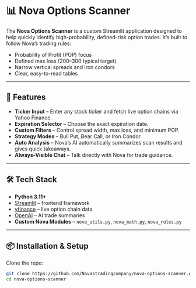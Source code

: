 # 📊 Nova Options Scanner

The **Nova Options Scanner** is a custom Streamlit application designed to help quickly identify high-probability, defined-risk option trades. It’s built to follow Nova’s trading rules:  
- Probability of Profit (POP) focus  
- Defined max loss ($200–$300 typical target)  
- Narrow vertical spreads and iron condors  
- Clear, easy-to-read tables  

---

## 🚀 Features
- **Ticker Input** – Enter any stock ticker and fetch live option chains via Yahoo Finance.  
- **Expiration Selector** – Choose the exact expiration date.  
- **Custom Filters** – Control spread width, max loss, and minimum POP.  
- **Strategy Modes** – Bull Put, Bear Call, or Iron Condor.  
- **Auto Analysis** – Nova’s AI automatically summarizes scan results and gives quick takeaways.  
- **Always-Visible Chat** – Talk directly with Nova for trade guidance.  

---

## 🛠️ Tech Stack
- **Python 3.11+**
- [Streamlit](https://streamlit.io/) – frontend framework
- [yfinance](https://pypi.org/project/yfinance/) – live option chain data
- [OpenAI](https://platform.openai.com/) – AI trade summaries
- **Custom Nova Modules** – `nova_utils.py`, `nova_math.py`, `nova_rules.py`

---

## 📦 Installation & Setup
Clone the repo:
```bash
git clone https://github.com/Novastradingcompany/nova-options-scanner.git
cd nova-options-scanner
